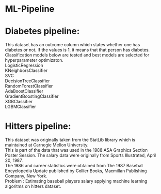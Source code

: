 # ML-Pipeline
# Diabetes pipeline:
This dataset has an outcome column which states whether one has diabetes or not. If the values is 1, it means that that person has diabetes.\
Classification models below are tested and best models are selected for hyperparameter optimizaton.\
LogisticRegression\
KNeighborsClassifier\
SVC\
DecisionTreeClassifier\
RandomForestClassifier\
AdaBoostClassifier\
GradientBoostingClassifier\
XGBClassifier\
LGBMClassifier
# Hitters pipeline:
This dataset was originally taken from the StatLib library which is maintained at Carnegie Mellon University.\
This is part of the data that was used in the 1988 ASA Graphics Section Poster Session.
The salary data were originally from Sports Illustrated, April 20, 1987.\
The 1986 and career statistics were obtained from The 1987 Baseball Encyclopedia Update published by Collier Books, Macmillan Publishing Company, New York.\
Problem : Estimating baseball players salary applying machine learning algoritms on hitters dataset.
